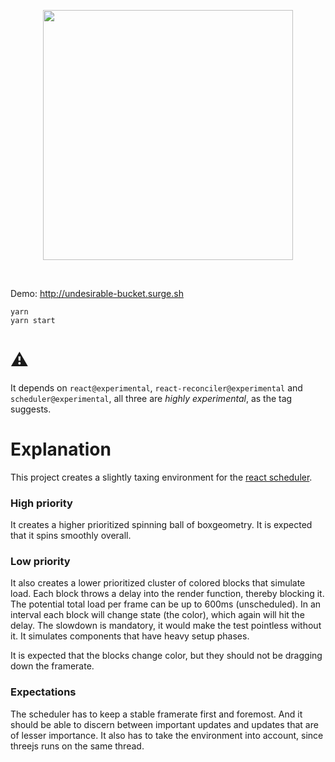 <p align="center">
  <img width="400" src="https://i.imgur.com/FwFaeRp.png" />
</p>
<br />

Demo: http://undesirable-bucket.surge.sh

    yarn
    yarn start

# ⚠️

It depends on `react@experimental`, `react-reconciler@experimental` and `scheduler@experimental`, all three are *highly experimental*, as the tag suggests.

# Explanation

This project creates a slightly taxing environment for the [react scheduler](https://www.youtube.com/watch?v=nLF0n9SACd4).

### High priority

It creates a higher prioritized spinning ball of boxgeometry. It is expected that it spins smoothly overall.

### Low priority

It also creates a lower prioritized cluster of colored blocks that simulate load. Each block throws a delay into the render function, thereby blocking it. The potential total load per frame can be up to 600ms (unscheduled). In an interval each block will change state (the color), which again will hit the delay. The slowdown is mandatory, it would make the test pointless without it. It simulates components that have heavy setup phases. 

It is expected that the blocks change color, but they should not be dragging down the framerate.

### Expectations

The scheduler has to keep a stable framerate first and foremost. And it should be able to discern between important updates and updates that are of lesser importance. It also has to take the environment into account, since threejs runs on the same thread.
